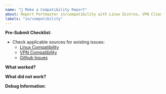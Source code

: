 ```yaml
---
name: "📝 Make a Compatibility Report"
about: Report Portmaster in/compatibility with Linux Distros, VPN Clients or general Software
labels: "in/compatibility"
---
```


**Pre-Submit Checklist**:

- Check applicable sources for existing issues:
  - [Linux Compatibility](https://docs.safing.io/portmaster/install/linux#compatibility)
  - [VPN Compatibility](https://docs.safing.io/portmaster/install/status/vpn-compatibility)
  - [Github Issues](https://github.com/safing/portmaster/issues?q=is%3Aissue+label%3Ain%2Fcompatibility)

**What worked?**



**What did not work?**



**Debug Information**:

<!--
Paste debug information below if reporting a problem:
- General issue: Click on "Copy Debug Information" on the Settings page.
- App related issue: Click on "Copy Debug Information" in the dropdown menu of an app in the Monitor view.

⚠ Please remove sensitive/private information from the "Unexpected Logs" and "Network Connections" sections.
This is easiest to do in the preview mode.

If needed, additional logs can be found here:
- Linux: `/var/lib/portmaster/logs`
- Windows: `%PROGRAMDATA%\Safing\Portmaster\logs`
-->
